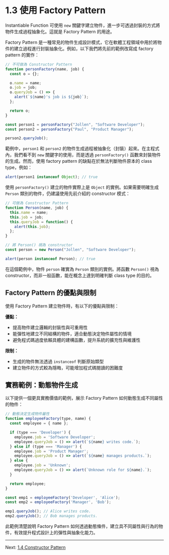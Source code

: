 # 1.3 使用 Factory Pattern

Instantiable Function 可使用 `new` 關鍵字建立物件，進一步可透過封裝的方式將物件生成過程抽象化。這就是 Factory Pattern 的用途。

Factory Pattern 是一種常見的物件生成設計模式，它在軟體工程領域中用於將物件的建立過程進行封裝抽象化。例如，以下我們將先前的範例改寫成 factory pattern 的實作：

```javascript
// 不可做為 Constructor Pattern
function personFactory(name, job) {
  const o = {};

  o.name = name;
  o.job = job;
  o.queryJob = () => {
    alert(`${name}'s job is ${job}`);
  };

  return o;
}

const person1 = personFactory("Jollen", "Software Developer");
const person2 = personFactory("Paul", "Product Manager");

person2.queryJob();
```

範例中，`person1` 和 `person2` 的物件生成過程被抽象化（封裝）起來。在主程式內，我們看不到 `new` 關鍵字的使用，而是透過 `personFactory()` 函數來封裝物件的生成。然而，使用 factory pattern 的缺點在於無法判斷物件原本的 class type，例如：

```javascript
alert(person1 instanceof Object); // true
```

使用 `personFactory()` 建立的物件實際上是 `Object` 的實例。如果需要明確生成 `Person` 類別的物件，仍建議使用先前介紹的 constructor 模式：

```javascript
// 可做為 Constructor Pattern
function Person(name, job) {
  this.name = name;
  this.job = job;
  this.queryJob = function() {
    alert(this.job);
  };
}

// 將 Person() 視為 constructor
const person = new Person("Jollen", "Software Developer");

alert(person instanceof Person); // true
```

在這個範例中，物件 `person` 確實為 `Person` 類別的實例。將函數 `Person()` 視為 constructor，而非一般函數，能在概念上達到明確判斷 class type 的目的。

## Factory Pattern 的優點與限制

使用 Factory Pattern 建立物件時，有以下的優點與限制：

**優點：**

* 提高物件建立邏輯的封裝性與可重用性
* 能彈性地建立不同結構的物件，適合動態決定物件屬性的情境
* 避免程式碼過度依賴具體的建構函數，提升系統的擴充性與維護性

**限制：**

* 生成的物件無法透過 `instanceof` 判斷原始類型
* 建立物件的方式較為隱晦，可能增加程式碼閱讀的困難度

## 實務範例：動態物件生成

以下提供一個更具實務價值的範例，展示 Factory Pattern 如何動態生成不同屬性的物件：

```javascript
// 動態決定生成物件屬性
function employeeFactory(type, name) {
  const employee = { name };

  if (type === 'Developer') {
    employee.job = 'Software Developer';
    employee.queryJob = () => alert(`${name} writes code.`);
  } else if (type === 'Manager') {
    employee.job = 'Product Manager';
    employee.queryJob = () => alert(`${name} manages products.`);
  } else {
    employee.job = 'Unknown';
    employee.queryJob = () => alert(`Unknown role for ${name}.`);
  }

  return employee;
}

const emp1 = employeeFactory('Developer', 'Alice');
const emp2 = employeeFactory('Manager', 'Bob');

emp1.queryJob(); // Alice writes code.
emp2.queryJob(); // Bob manages products.
```

此範例清楚說明 Factory Pattern 如何透過動態條件，建立具不同屬性與行為的物件，有效提升程式設計上的彈性與抽象化能力。

---

Next: [1.4 Constructor Pattern](4-constructor.md)
